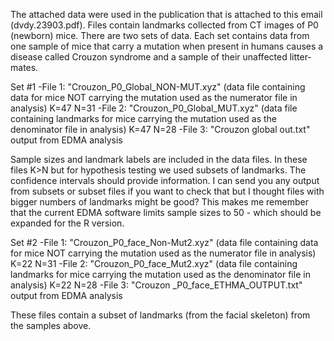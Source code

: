 The attached data were used in the publication that is attached to this email (dvdy.23903.pdf).  Files contain landmarks collected from CT images of P0 (newborn) mice. There are two sets of data. Each set contains data from one sample of mice that carry a mutation when present in humans causes a disease called Crouzon syndrome and a sample of their unaffected litter-mates. 

Set #1
-File 1: "Crouzon_P0_Global_NON-MUT.xyz" (data file containing data for mice NOT carrying the mutation used as the numerator file in analysis) K=47 N=31
-File 2: "Crouzon_P0_Global_MUT.xyz" (data file containing landmarks for mice carrying the mutation used as the denominator file in analysis) K=47 N=28
-File 3: "Crouzon global out.txt" output from EDMA analysis

Sample sizes and landmark labels are included in the data files. In these files K>N but for hypothesis testing we used subsets of landmarks. The confidence intervals should provide information.  I can send you any output from subsets or subset files if you want to check that but I thought files with bigger numbers of landmarks might be good?  This makes me remember that the current EDMA software limits sample sizes to 50 - which should be expanded for the R version. 

Set #2
-File 1: "Crouzon_P0_face_Non-Mut2.xyz" (data file containing data for mice NOT carrying the mutation used as the numerator file in analysis) K=22 N=31
-File 2: "Crouzon_P0_face_Mut2.xyz" (data file containing landmarks for mice carrying the mutation used as the denominator file in analysis) K=22 N=28
-File 3: "Crouzon _P0_face_ETHMA_OUTPUT.txt" output from EDMA analysis

These files contain a subset of landmarks (from the facial skeleton) from the samples above. 
